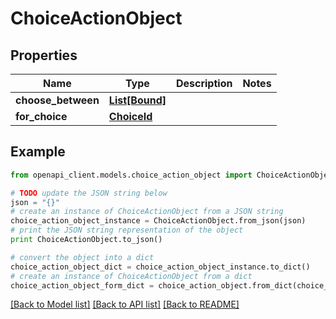 # ChoiceActionObject


## Properties
Name | Type | Description | Notes
------------ | ------------- | ------------- | -------------
**choose_between** | [**List[Bound]**](Bound.md) |  | 
**for_choice** | [**ChoiceId**](ChoiceId.md) |  | 

## Example

```python
from openapi_client.models.choice_action_object import ChoiceActionObject

# TODO update the JSON string below
json = "{}"
# create an instance of ChoiceActionObject from a JSON string
choice_action_object_instance = ChoiceActionObject.from_json(json)
# print the JSON string representation of the object
print ChoiceActionObject.to_json()

# convert the object into a dict
choice_action_object_dict = choice_action_object_instance.to_dict()
# create an instance of ChoiceActionObject from a dict
choice_action_object_form_dict = choice_action_object.from_dict(choice_action_object_dict)
```
[[Back to Model list]](../README.md#documentation-for-models) [[Back to API list]](../README.md#documentation-for-api-endpoints) [[Back to README]](../README.md)


